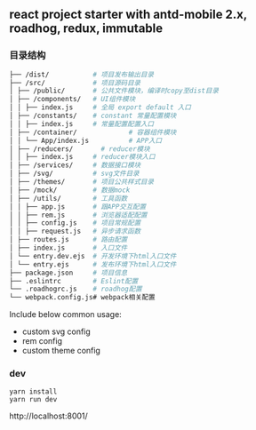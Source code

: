 ## react project starter with antd-mobile 2.x, roadhog, redux, immutable


### 目录结构

```bash
├── /dist/           # 项目发布输出目录
├── /src/            # 项目源码目录
│ ├── /public/       # 公共文件模块，编译时copy至dist目录
│ ├── /components/   # UI组件模块
│ │ ├── index.js     # 全局 export default 入口
│ ├── /constants/    # constant 常量配置模块
│ │ ├── index.js     # 常量配置配置入口
│ ├── /container/             # 容器组件模块
│ │ └── App/index.js          # APP入口
│ ├── /reducers/       # reducer模块
│ │ ├── index.js     # reducer模块入口
│ ├── /services/     # 数据接口模块
│ ├── /svg/          # svg文件目录
│ ├── /themes/       # 项目公共样式目录
│ ├── /mock/         # 数据mock
│ ├── /utils/        # 工具函数
│ │ ├── app.js       # 跟APP交互配置
│ │ ├── rem.js       # 浏览器适配配置
│ │ ├── config.js    # 项目常规配置
│ │ ├── request.js   # 异步请求函数
│ ├── routes.js      # 路由配置
│ ├── index.js       # 入口文件
│ └── entry.dev.ejs  # 开发环境下html入口文件  
│ └── entry.ejs      # 发布环境下html入口文件     
├── package.json     # 项目信息
├── .eslintrc        # Eslint配置
└── .roadhogrc.js    # roadhog配置
└── webpack.config.js# webpack相关配置
```

Include below common usage:

- custom svg config
- rem config
- custom theme config

### dev

```
yarn install
yarn run dev
```

http://localhost:8001/

